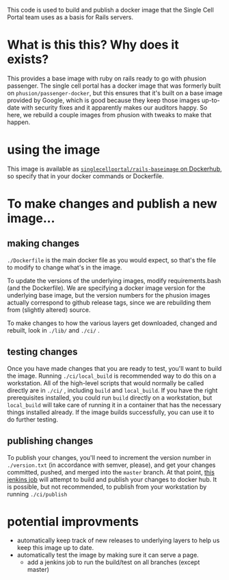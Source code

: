 This code is used to build and publish a docker image that the Single Cell Portal team uses as a basis for Rails servers.

# What is this this? Why does it exists? #

This provides a base image with ruby on rails ready to go with phusion passenger. The single cell portal has a docker image that was formerly built on `phusion/passenger-docker`, but this ensures that it's built on a base image provided by Google, which is good because they keep those images up-to-date with security fixes and it apparently makes our auditors happy. So here, we rebuild a couple images from phusion with tweaks to make that happen.

# using the image #

This image is available as [`singlecellportal/rails-baseimage` on Dockerhub](https://hub.docker.com/r/singlecellportal/rails-baseimage), so specify that in your docker commands or Dockerfile.

# To make changes and publish a new image... #

## making changes ##

`./Dockerfile` is the main docker file as you would expect, so that's the file to modify to change what's in the image.

To update the versions of the underlying images, modify requirements.bash (and the Dockerfile). We are specifying a docker image version for the underlying base image, but the version numbers for the phusion images actually correspond to github release tags, since we are rebuilding them from (slightly altered) source.

To make changes to how the various layers get downloaded, changed and rebuilt, look in `./lib/` and `./ci/` .

## testing changes ##

Once you have made changes that you are ready to test, you'll want to build the image. Running `./ci/local_build` is recommended way to do this on a workstation. All of the high-level scripts that would normally be called directly are in `./ci/` , including `build` and `local_build`. If you have the right prerequisites installed, you could run `build` directly on a workstation, but `local_build` will take care of running it in a container that has the necessary things installed already. If the image builds successfully, you can use it to do further testing.

## publishing changes ##

To publish your changes, you'll need to increment the version number in `./version.txt` (in accordance with semver, please), and get your changes committed, pushed, and merged into the `master` branch. At that point, [this jenkins job](https://scp-jenkins.dsp-techops.broadinstitute.org/job/scp-rails-baseimage-publish/) will attempt to build and publish your changes to docker hub. It is possible, but not recommended, to publish from your workstation by running `./ci/publish`

# potential improvments #

* automatically keep track of new releases to underlying layers to help us keep this image up to date.
* automatically test the image by making sure it can serve a page.
    * add a jenkins job to run the build/test on all branches (except master)

